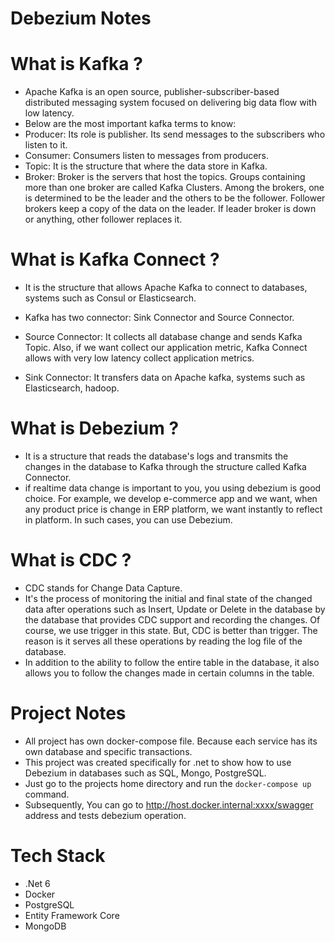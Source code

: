 # Debezium Notes

# What is Kafka ?
- Apache Kafka is an open source, publisher-subscriber-based distributed messaging system focused on delivering big data flow with low latency.
- Below are the most important kafka terms to know:
- Producer: Its role is publisher. Its send messages to the subscribers who listen to it.
- Consumer: Consumers listen to messages from producers.
- Topic: It is the structure that where the data store in Kafka.
- Broker: Broker is the servers that host the topics. Groups containing more than one broker are called Kafka Clusters. Among the brokers, one is determined to be the leader and the others to be the follower. Follower brokers keep a copy of the data on the leader. If leader broker is down or anything, other follower replaces it.

# What is Kafka Connect ?
- It is the structure that allows Apache Kafka to connect to databases, systems such as Consul or Elasticsearch.
- Kafka has two connector: Sink Connector and Source Connector.
- Source Connector:  It collects all database change  and sends Kafka Topic. Also, if we want collect our application metric, Kafka Connect allows with very low latency collect application metrics.
 
- Sink Connector: It transfers data on Apache kafka, systems such as Elasticsearch, hadoop.


# What is Debezium ?
- It is a structure that reads the database's logs and transmits the changes in the database to Kafka through the structure called Kafka Connector.
- if realtime data change is important to you, you using debezium is good choice. For example, we develop e-commerce app and we want, when any product price is change in ERP platform, we want instantly to reflect in platform. In such cases, you can use Debezium.

# What is CDC ?
- CDC stands for Change Data Capture. 
- It's the process of monitoring the initial and final state of the changed data after operations such as Insert, Update or Delete in the   database by the database that provides CDC support and recording the changes. Of course, we use trigger in this state. But, CDC is better than trigger. The reason is it serves all these operations by reading the log file of the database.
- In addition to the ability to follow the entire table in the database, it also allows you to follow the changes made in certain columns in the table.


# Project Notes
- All project has own docker-compose file. Because each service has its own database and specific transactions.
- This project was created specifically for .net to show how to use Debezium in databases such as SQL, Mongo, PostgreSQL.
- Just go to the projects home directory and run the <code>docker-compose up </code> command.
- Subsequently, You can go to http://host.docker.internal:xxxx/swagger address and tests debezium operation.

# Tech Stack
- .Net 6
- Docker
- PostgreSQL
- Entity Framework Core
- MongoDB


